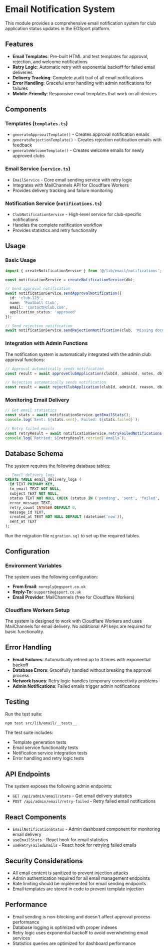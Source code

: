 # Email Notification System

This module provides a comprehensive email notification system for club application status updates in the EGSport platform.

## Features

- **Email Templates**: Pre-built HTML and text templates for approval, rejection, and welcome notifications
- **Retry Logic**: Automatic retry with exponential backoff for failed email deliveries
- **Delivery Tracking**: Complete audit trail of all email notifications
- **Error Handling**: Graceful error handling with admin notifications for failures
- **Mobile-Friendly**: Responsive email templates that work on all devices

## Components

### Templates (`templates.ts`)
- `generateApprovalTemplate()` - Creates approval notification emails
- `generateRejectionTemplate()` - Creates rejection notification emails with feedback
- `generateWelcomeTemplate()` - Creates welcome emails for newly approved clubs

### Email Service (`service.ts`)
- `EmailService` - Core email sending service with retry logic
- Integrates with MailChannels API for Cloudflare Workers
- Provides delivery tracking and failure monitoring

### Notification Service (`notifications.ts`)
- `ClubNotificationService` - High-level service for club-specific notifications
- Handles the complete notification workflow
- Provides statistics and retry functionality

## Usage

### Basic Usage

```typescript
import { createNotificationService } from '@/lib/email/notifications';

const notificationService = createNotificationService(db);

// Send approval notification
await notificationService.sendApprovalNotification({
  id: 'club-123',
  name: 'Football Club',
  email: 'contact@club.com',
  application_status: 'approved'
});

// Send rejection notification
await notificationService.sendRejectionNotification(club, 'Missing documentation');
```

### Integration with Admin Functions

The notification system is automatically integrated with the admin club approval functions:

```typescript
// Approval automatically sends notification
const result = await approveClubApplication(clubId, adminId, notes, db);

// Rejection automatically sends notification
const result = await rejectClubApplication(clubId, adminId, reason, db);
```

### Monitoring Email Delivery

```typescript
// Get email statistics
const stats = await notificationService.getEmailStats();
console.log(`Sent: ${stats.sent}, Failed: ${stats.failed}`);

// Retry failed emails
const retryResult = await notificationService.retryFailedNotifications();
console.log(`Retried: ${retryResult.retried} emails`);
```

## Database Schema

The system requires the following database tables:

```sql
-- Email delivery logs
CREATE TABLE email_delivery_logs (
  id TEXT PRIMARY KEY,
  to_email TEXT NOT NULL,
  subject TEXT NOT NULL,
  status TEXT NOT NULL CHECK (status IN ('pending', 'sent', 'failed', 'retry')),
  error_message TEXT,
  retry_count INTEGER DEFAULT 0,
  message_id TEXT,
  created_at TEXT NOT NULL DEFAULT (datetime('now')),
  sent_at TEXT
);
```

Run the migration file `migration.sql` to set up the required tables.

## Configuration

### Environment Variables

The system uses the following configuration:

- **From Email**: `noreply@egsport.co.uk`
- **Reply-To**: `support@egsport.co.uk`
- **Email Provider**: MailChannels (free for Cloudflare Workers)

### Cloudflare Workers Setup

The system is designed to work with Cloudflare Workers and uses MailChannels for email delivery. No additional API keys are required for basic functionality.

## Error Handling

- **Email Failures**: Automatically retried up to 3 times with exponential backoff
- **Database Errors**: Gracefully handled without breaking the approval process
- **Network Issues**: Retry logic handles temporary connectivity problems
- **Admin Notifications**: Failed emails trigger admin notifications

## Testing

Run the test suite:

```bash
npm test src/lib/email/__tests__
```

The test suite includes:
- Template generation tests
- Email service functionality tests
- Notification service integration tests
- Error handling and retry logic tests

## API Endpoints

The system exposes the following admin endpoints:

- `GET /api/admin/email/stats` - Get email delivery statistics
- `POST /api/admin/email/retry-failed` - Retry failed email notifications

## React Components

- `EmailNotificationStatus` - Admin dashboard component for monitoring email delivery
- `useEmailStats` - React hook for email statistics
- `useRetryFailedEmails` - React hook for retrying failed emails

## Security Considerations

- All email content is sanitized to prevent injection attacks
- Admin authentication required for all email management endpoints
- Rate limiting should be implemented for email sending endpoints
- Email templates are stored in code to prevent template injection

## Performance

- Email sending is non-blocking and doesn't affect approval process performance
- Database logging is optimized with proper indexes
- Retry logic uses exponential backoff to avoid overwhelming email services
- Statistics queries are optimized for dashboard performance
